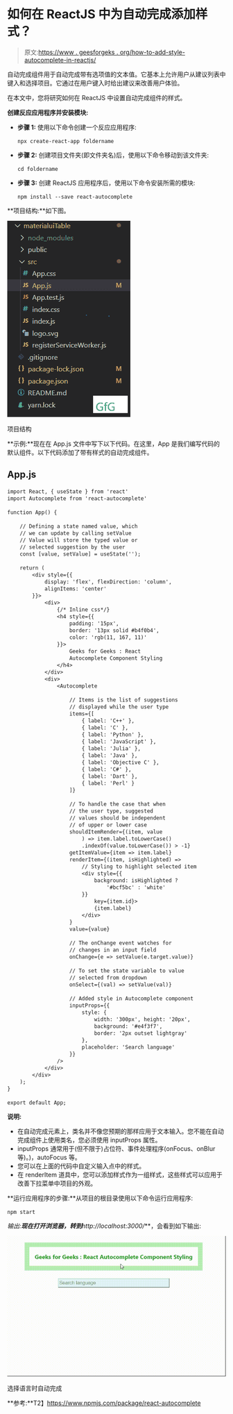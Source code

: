 # 如何在 ReactJS 中为自动完成添加样式？

> 原文:[https://www . geesforgeks . org/how-to-add-style-autocomplete-in-reactjs/](https://www.geeksforgeeks.org/how-to-add-styles-to-autocomplete-in-reactjs/)

自动完成组件用于自动完成带有选项值的文本值。它基本上允许用户从建议列表中键入和选择项目。它通过在用户键入时给出建议来改善用户体验。

在本文中，您将研究如何在 ReactJS 中设置自动完成组件的样式。

**创建反应应用程序并安装模块:**

*   **步骤 1:** 使用以下命令创建一个反应应用程序:

    ```
    npx create-react-app foldername
    ```

*   **步骤 2:** 创建项目文件夹(即文件夹名)后，使用以下命令移动到该文件夹:

    ```
    cd foldername
    ```

*   **步骤 3:** 创建 ReactJS 应用程序后，使用以下命令安装所需的模块:

    ```
    npm install --save react-autocomplete
    ```

**项目结构:**如下图。

![](img/41d788cac635d58e7d4ac76ce4375af7.png)

项目结构

**示例:**现在在 App.js 文件中写下以下代码。在这里，App 是我们编写代码的默认组件。以下代码添加了带有样式的自动完成组件。

## App.js

```
import React, { useState } from 'react'
import Autocomplete from 'react-autocomplete'

function App() {

    // Defining a state named value, which
    // we can update by calling setValue 
    // Value will store the typed value or
    // selected suggestion by the user
    const [value, setValue] = useState('');

    return (
        <div style={{
            display: 'flex', flexDirection: 'column',
            alignItems: 'center'
        }}>
            <div>
                {/* Inline css*/}
                <h4 style={{
                    padding: '15px', 
                    border: '13px solid #b4f0b4',
                    color: 'rgb(11, 167, 11)'
                }}>
                    Geeks for Geeks : React 
                    Autocomplete Component Styling
                </h4>
            </div>
            <div>
                <Autocomplete

                    // Items is the list of suggestions 
                    // displayed while the user type
                    items={[
                        { label: 'C++' },
                        { label: 'C' },
                        { label: 'Python' },
                        { label: 'JavaScript' },
                        { label: 'Julia' },
                        { label: 'Java' },
                        { label: 'Objective C' },
                        { label: 'C#' },
                        { label: 'Dart' },
                        { label: 'Perl' }
                    ]}

                    // To handle the case that when
                    // the user type, suggested 
                    // values should be independent
                    // of upper or lower case 
                    shouldItemRender={(item, value
                        ) => item.label.toLowerCase()
                        .indexOf(value.toLowerCase()) > -1}
                    getItemValue={item => item.label}
                    renderItem={(item, isHighlighted) =>
                        // Styling to highlight selected item
                        <div style={{
                            background: isHighlighted ?
                                '#bcf5bc' : 'white'
                        }}
                            key={item.id}>
                            {item.label}
                        </div>
                    }
                    value={value}

                    // The onChange event watches for
                    // changes in an input field
                    onChange={e => setValue(e.target.value)}

                    // To set the state variable to value
                    // selected from dropdown
                    onSelect={(val) => setValue(val)}

                    // Added style in Autocomplete component
                    inputProps={{
                        style: {
                            width: '300px', height: '20px',
                            background: '#e4f3f7', 
                            border: '2px outset lightgray'
                        },
                        placeholder: 'Search language'
                    }}
                />
            </div>
        </div>
    );
}

export default App;
```

**说明:**

*   在自动完成元素上，类名并不像您预期的那样应用于文本输入。您不能在自动完成组件上使用类名，您必须使用 inputProps 属性。
*   inputProps 通常用于(但不限于)占位符、事件处理程序(onFocus、onBlur 等)。)，autoFocus 等。
*   您可以在上面的代码中自定义输入点中的样式。
*   在 renderItem 道具中，您可以添加样式作为一组样式，这些样式可以应用于改善下拉菜单中项目的外观。

**运行应用程序的步骤:**从项目的根目录使用以下命令运行应用程序:

```
npm start
```

**输出:**现在打开浏览器，转到***http://localhost:3000/***，会看到如下输出:

![](img/d7a5886ffdfea3813139ce0a54888884.png)

选择语言时自动完成

**参考:**T2】https://www.npmjs.com/package/react-autocomplete